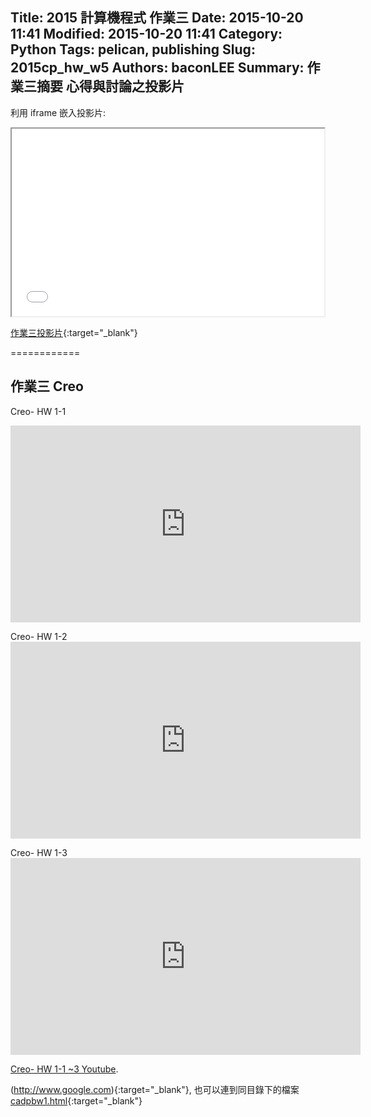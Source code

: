Title: 2015 計算機程式 作業三
Date: 2015-10-20 11:41
Modified: 2015-10-20 11:41
Category: Python
Tags: pelican, publishing
Slug: 2015cp_hw_w5
Authors: baconLEE
Summary: 作業三摘要
心得與討論之投影片
---------------------

利用 iframe 嵌入投影片:

<iframe src="simplest3.html" width="500" height="300"></iframe>

[作業三投影片](simplest3.html){:target="_blank"}

============

作業三  Creo
-------------------------
Creo- HW 1-1 
<iframe width="560" height="315" src="https://www.youtube.com/embed/FHr9FXWwJSw" frameborder="0" allowfullscreen></iframe> <p>
Creo- HW 1-2
<iframe width="560" height="315" src="https://www.youtube.com/embed/LdWa8UWhtBs" frameborder="0" allowfullscreen></iframe> <p>
Creo- HW 1-3
<iframe width="560" height="315" src="https://www.youtube.com/embed/F7Tm_cgC99c" frameborder="0" allowfullscreen></iframe> <p>
<a href="https://youtu.be/FHr9FXWwJSw">Creo- HW 1-1 ~3 </a><a href="https://www.youtube.com/">Youtube</a>.</p>


(http://www.google.com){:target="_blank"}, 也可以連到同目錄下的檔案 [cadpbw1.html](cadpbw1.html){:target="_blank"}

